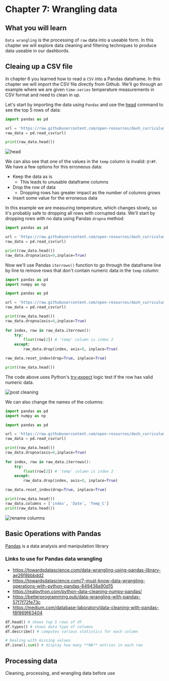 # Chapter 7: Wrangling data

## What you will learn
`Data wrangling` is the processing of `raw` data into a useable form. In this chapter we will explore data cleaning and filtering techniques to produce data useable in our dashbords.

## Cleaing up a CSV file
In chapter 6 you learned how to read a `CSV` into a Pandas dataframe.  In this chapter we will import the CSV file directly from Github. We'll go through an example where we are given `time-series` temperature measurements in CSV format and need to clean in up.

Let's start by importing the data using `Pandas` and use the [head](https://pandas.pydata.org/docs/reference/api/pandas.DataFrame.head.html) command to see the top 5 rows of data:
```python
import pandas as pd

url = 'https://raw.githubusercontent.com/open-resources/dash_curriculum/main/tutorial/part2/ch7_files/temp_data.csv'
raw_data = pd.read_csv(url)

print(raw_data.head())
```
![head](./ch7_files/df_head.png)

We can also see that one of the values in the `temp` column is invalid: `@!#F`.  We have a few options for this erroneous data:
- Keep the data as is
  - This leads to unusable dataframe columns
- Drop the row of data
  - Dropping rows has greater impact as the number of columns grows
- Insert some value for the erroneous data


In this example we are measuring temperature, which changes slowly, so it's probably safe to dropping all rows with corrupted data.  We'll start by dropping rows with no data using Pandas `dropna` method:

```python
import pandas as pd

url = 'https://raw.githubusercontent.com/open-resources/dash_curriculum/main/tutorial/part2/ch7_files/temp_data.csv'
raw_data = pd.read_csv(url)

print(raw_data.head())
raw_data.dropna(axis=0,inplace=True)
```

Now we'll use Pandas `iterrows()` function to go through the dataframe line by line to remove rows that don't contain numeric data in the `temp` column:

```python
import pandas as pd
import numpy as np

import pandas as pd

url = 'https://raw.githubusercontent.com/open-resources/dash_curriculum/main/tutorial/part2/ch7_files/temp_data.csv'
raw_data = pd.read_csv(url)

print(raw_data.head())
raw_data.dropna(axis=0,inplace=True)
    
for index, row in raw_data.iterrows():
    try:
        float(row[2]) # 'temp' column is index 2
    except:
        raw_data.drop(index, axis=0, inplace=True)

raw_data.reset_index(drop=True, inplace=True)

print(raw_data.head())
```
The code above uses Python's [try-expect](https://www.geeksforgeeks.org/python-try-except/) logic test if the row has valid numeric data.

![post cleaning](./ch7_files/post_clean.png)

We can also change the names of the columns:

```python
import pandas as pd
import numpy as np

import pandas as pd

url = 'https://raw.githubusercontent.com/open-resources/dash_curriculum/main/tutorial/part2/ch7_files/temp_data.csv'
raw_data = pd.read_csv(url)

print(raw_data.head())
raw_data.dropna(axis=0,inplace=True)
    
for index, row in raw_data.iterrows():
    try:
        float(row[2]) # 'temp' column is index 2
    except:
        raw_data.drop(index, axis=0, inplace=True)

raw_data.reset_index(drop=True, inplace=True)

print(raw_data.head())
raw_data.columns = ['index', 'Date', 'Temp_C']
print(raw_data.head())
```

![rename columns](./ch7_files/rename_col.png)


## Basic Operations with Pandas

[Pandas](https://pandas.pydata.org/) is a data analysis and manipulation library

### Links to use for Pandas data wrangling
- https://towardsdatascience.com/data-wrangling-using-pandas-library-ae26f8bbbdd2
- https://towardsdatascience.com/7-must-know-data-wrangling-operations-with-python-pandas-849438a90d15
- https://realpython.com/python-data-cleaning-numpy-pandas/
- https://betterprogramming.pub/data-wrangling-with-pandas-57f7f72fe73c
- https://medium.com/database-laboratory/data-cleaning-with-pandas-f8f869f63404
```python
df.head() # shows top 5 rows of df
df.types() # shows data type of columns
df.describe() # computes various statistics for each column

# Dealing with missing values
df.isna().sum() # display how many **NA** entries in each row

```

## Processing data

Cleaning, processing, and wrangling data before use
